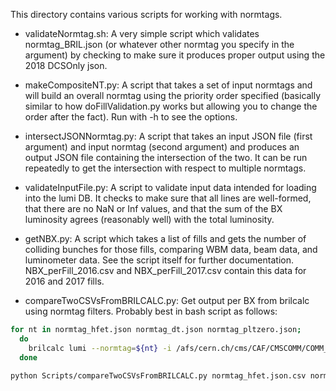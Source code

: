 This directory contains various scripts for working with normtags.

* validateNormtag.sh: A very simple script which validates normtag_BRIL.json (or whatever other normtag you specify in the argument) by checking to make sure it produces proper output using the 2018 DCSOnly json.

* makeCompositeNT.py: A script that takes a set of input normtags and will build an overall normtag using the priority order specified (basically similar to how doFillValidation.py works but allowing you to change the order after the fact). Run with -h to see the options.

* intersectJSONNormtag.py: A script that takes an input JSON file (first argument) and input normtag (second argument) and produces an output JSON file containing the intersection of  the two. It can be run repeatedly to get the intersection with respect to multiple normtags.

* validateInputFile.py: A script to validate input data intended for loading into the lumi DB. It checks to make sure that all lines are well-formed, that there are no NaN or Inf values, and that the sum of the BX luminosity agrees (reasonably well) with the total luminosity.

* getNBX.py: A script which takes a list of fills and gets the number of colliding bunches for those fills, comparing WBM data, beam data, and luminometer data. See the script itself for further documentation. NBX_perFill_2016.csv and NBX_perFill_2017.csv contain this data for 2016 and 2017 fills.

* compareTwoCSVsFromBRILCALC.py: Get output per BX from brilcalc using normtag filters. Probably best in bash script as follows:

```bash
for nt in normtag_hfet.json normtag_dt.json normtag_pltzero.json;
  do
    brilcalc lumi --normtag=${nt} -i /afs/cern.ch/cms/CAF/CMSCOMM/COMM_DQM/certification/Collisions17/13TeV/PromptReco/Cert_294927-306126_13TeV_PromptReco_Collisions17_JSON_MuonPhys.txt -u 'hz/ub' -o ${nt}.csv --output-style=csv --byls --tssec
  done

python Scripts/compareTwoCSVsFromBRILCALC.py normtag_hfet.json.csv normtag_pltzero.json.csv Scripts/NBX_perFill_2017.csv HFPLTFILTER
```
